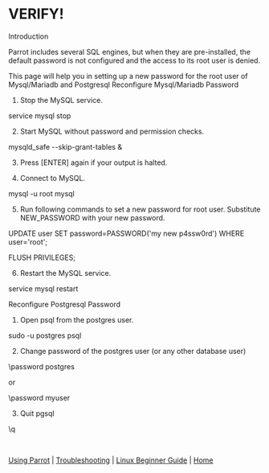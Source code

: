 # VERIFY!

Introduction

Parrot includes several SQL engines, but when they are pre-installed, the default password is not configured and the access to its root user is denied.

This page will help you in setting up a new password for the root user of Mysql/Mariadb and Postgresql
Reconfigure Mysql/Mariadb Password

1. Stop the MySQL service.

  service mysql stop

2. Start MySQL without password and permission checks.

 mysqld_safe --skip-grant-tables &

3. Press [ENTER] again if your output is halted.

4. Connect to MySQL.

  mysql -u root mysql

5. Run following commands to set a new password for root user. Substitute NEW_PASSWORD with your new password.

  UPDATE user SET password=PASSWORD('my new p4ssw0rd') WHERE user='root';
  
  FLUSH PRIVILEGES;

6. Restart the MySQL service.

  service mysql restart

Reconfigure Postgresql Password

1. Open psql from the postgres user.

  sudo -u postgres psql

2. Change password of the postgres user (or any other database user)

  \password postgres

or

  \password myuser

3. Quit pgsql

  \q

&nbsp;

[Using Parrot](https://docs.parrot.sh/info/start/) | [Troubleshooting](https://docs.parrot.sh/trbl/start/) | [Linux Beginner Guide](https://docs.parrot.sh/library/lbg-basics/) | [Home](https://docs.parrot.sh/)